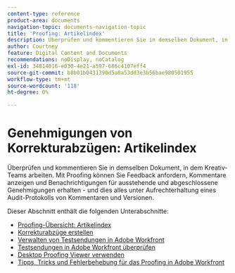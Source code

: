 ```yaml
---
content-type: reference
product-area: documents
navigation-topic: documents-navigation-topic
title: 'Proofing: Artikelindex'
description: Überprüfen und kommentieren Sie in demselben Dokument, in dem Kreativ-Teams arbeiten. Mit dem Workfront-Proofing können Sie Feedback anfordern, Kommentare anzeigen und Benachrichtigungen für ausstehende und abgeschlossene Genehmigungen erhalten - und dies alles unter Aufrechterhaltung eines Audit-Protokolls von Kommentaren und Versionen.
author: Courtney
feature: Digital Content and Documents
recommendations: noDisplay, noCatalog
exl-id: 34814016-e030-4e21-a597-686c4107eff4
source-git-commit: b8b01b0431390d5a8a53dd3e3b56bae980501955
workflow-type: tm+mt
source-wordcount: '118'
ht-degree: 0%

---
```


# Genehmigungen von Korrekturabzügen: Artikelindex

<!-- Audited: 12/2023 -->

Überprüfen und kommentieren Sie in demselben Dokument, in dem Kreativ-Teams arbeiten. Mit Proofing können Sie Feedback anfordern, Kommentare anzeigen und Benachrichtigungen für ausstehende und abgeschlossene Genehmigungen erhalten - und dies alles unter Aufrechterhaltung eines Audit-Protokolls von Kommentaren und Versionen.

Dieser Abschnitt enthält die folgenden Unterabschnitte:

* [Proofing-Übersicht: Artikelindex](../../review-and-approve-work/proofing/proofing-overview/proofing-basics.md)
* [Korrekturabzüge erstellen](../../review-and-approve-work/proofing/creating-proofs-within-workfront/create-proofs-in-wf.md)
* [Verwalten von Testsendungen in Adobe Workfront](../../review-and-approve-work/proofing/managing-proofs-within-workfront/manage-proofs-in-wf.md)
* [Testsendungen in Adobe Workfront überprüfen](../../review-and-approve-work/proofing/reviewing-proofs-within-workfront/review-proofs-in-wf.md)
* [Desktop Proofing Viewer verwenden](/help/quicksilver/review-and-approve-work/proofing/use-the-desktop-proofing-viewer/use-desktop-proofing-viewer.md)
* [Tipps, Tricks und Fehlerbehebung für das Proofing in Adobe Workfront](../../review-and-approve-work/proofing/tips-tricks-and-troubleshooting/tips-tricks-troubleshooting-proofing.md)
